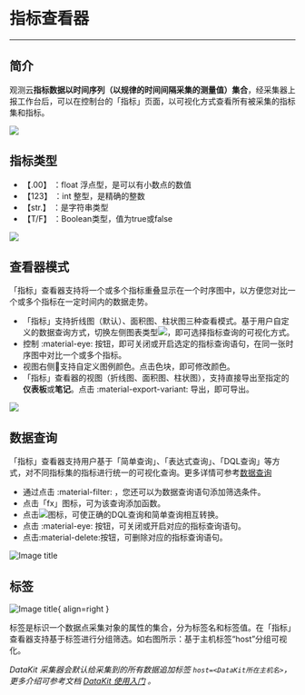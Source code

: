 # 指标查看器
---

## 简介

观测云**指标数据以时间序列（以规律的时间间隔采集的测量值）集合**，经采集器上报工作台后，可以在控制台的「指标」页面，以可视化方式查看所有被采集的指标集和指标。

![](img/6.metrics_1.png)



## 指标类型

- 【.00】 ：float 浮点型，是可以有小数点的数值
- 【123】 ：int 整型，是精确的整数
- 【str.】 ：是字符串类型
- 【T/F】 ：Boolean类型，值为true或false

![](img/1.type_1.png)



## 查看器模式

「指标」查看器支持将一个或多个指标重叠显示在一个时序图中，以方便您对比一个或多个指标在一定时间内的数据走势。

- 「指标」支持折线图（默认）、面积图、柱状图三种查看模式。基于用户自定义的数据查询方式，切换左侧图表类型![](img/1.viewtype_1.png)，即可选择指标查询的可视化方式。
- 控制 :material-eye: 按钮，即可关闭或开启选定的指标查询语句，在同一张时序图中对比一个或多个指标。
- 视图右侧:art:支持自定义图例颜色。点击色块，即可修改颜色。
- 「指标」查看器的视图（折线图、面积图、柱状图），支持直接导出至指定的**仪表板**或**笔记**。点击 :material-export-variant: 导出，即可导出。

![](img/6.metrics_3.png)



## 数据查询

「指标」查看器支持用户基于「简单查询」、「表达式查询」、「DQL查询」等方式，对不同指标集的指标进行统一的可视化查询。更多详情可参考[数据查询](../scene/visual-chart/chart-query.md#query) 

- 通过点击 :material-filter: ，您还可以为数据查询语句添加筛选条件。
- 点击「fx」图标，可为该查询添加函数。
- 点击![](img/1.exchange_1.png)图标，可使正确的DQL查询和简单查询相互转换。
- 点击 :material-eye: 按钮，可关闭或开启对应的指标查询语句。
- 点击:material-delete:按钮，可删除对应的指标查询语句。

![Image title](img/6.metrics_7.png)

 

## 标签

![Image title](img/6.metrics_2.png){ align=right }

标签是标识一个数据点采集对象的属性的集合，分为标签名和标签值。在「指标」查看器支持基于标签进行分组筛选。如右图所示：基于主机标签“host”分组可视化。

*DataKit 采集器会默认给采集到的所有数据追加标签 `host=<DataKit所在主机名>`，更多介绍可参考文档 [DataKit 使用入门](../datakit/datakit-service-how-to.md) 。*

